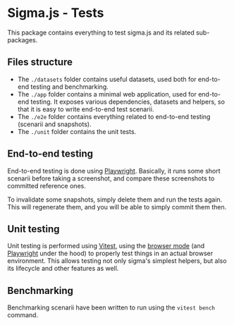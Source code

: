 # Sigma.js - Tests

This package contains everything to test sigma.js and its related sub-packages.

## Files structure

- The `./datasets` folder contains useful datasets, used both for end-to-end testing and benchmarking.
- The `./app` folder contains a minimal web application, used for end-to-end testing. It exposes various dependencies, datasets and helpers, so that it is easy to write end-to-end test scenarii.
- The `./e2e` folder contains everything related to end-to-end testing (scenarii and snapshots).
- The `./unit` folder contains the unit tests.

## End-to-end testing

End-to-end testing is done using [Playwright](https://playwright.dev/). Basically, it runs some short scenarii before taking a screenshot, and compare these screenshots to committed reference ones.

To invalidate some snapshots, simply delete them and run the tests again. This will regenerate them, and you will be able to simply commit them then.

## Unit testing

Unit testing is performed using [Vitest](https://vitest.dev/), using the [browser mode](https://vitest.dev/guide/browser.html) (and [Playwright](https://playwright.dev/) under the hood) to properly test things in an actual browser environment. This allows testing not only sigma's simplest helpers, but also its lifecycle and other features as well.

## Benchmarking

Benchmarking scenarii have been written to run using the `vitest bench` command.
